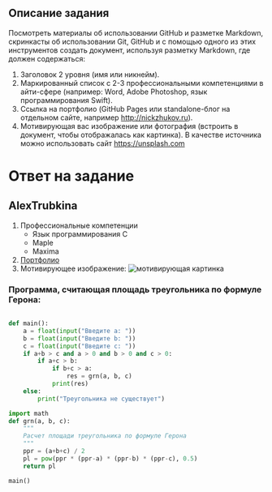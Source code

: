 ## Описание задания

Посмотреть материалы об использовании GitHub и разметке Markdown, скринкасты об использовании Git, GitHub и с помощью одного из этих инструментов создать документ, используя разметку Markdown, где должен содержаться:

1. Заголовок 2 уровня (имя или никнейм).
1. Маркированный список с 2-3 профессиональными компетенциями в айти-сфере (например: Word, Adobe Photoshop, язык программирования Swift).
1. Ссылка на портфолио (GitHub Pages или standalone-блог на отдельном сайте, например http://nickzhukov.ru).
1. Мотивирующая вас изображение или фотография (встроить в документ, чтобы отображалась как картинка). В качестве источника можно использовать сайт https://unsplash.com

# Ответ на задание

## AlexTrubkina

1. Профессиональные компетенции
    * Язык программирования C
    * Maple
    * Maxima
1. [Портфолио](https://alextrubkina.github.io/) 
1. Мотивирующее изображение:
![мотивирующая картинка](https://images.unsplash.com/photo-1569596082827-c5e8990496cb?ixlib=rb-1.2.1&ixid=eyJhcHBfaWQiOjEyMDd9&auto=format&fit=crop&w=1868&q=80 "мотивирующее изображение")
### Программа, считающая площадь треугольника по формуле Герона:

```python

def main():
    a = float(input("Введите а: "))
    b = float(input("Введите b: "))
    c = float(input("Введите с: "))
    if a+b > c and a > 0 and b > 0 and c > 0:
        if a+c > b:
            if b+c > a:
                res = grn(a, b, c)
            print(res)
    else: 
        print("Треугольника не существует")

import math
def grn(a, b, c):
    """
    Расчет площади треугольника по формуле Герона
    """
    ppr = (a+b+c) / 2
    pl = pow(ppr * (ppr-a) * (ppr-b) * (ppr-c), 0.5)
    return pl

main()
```
